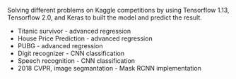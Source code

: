 Solving different problems on Kaggle competitions by using Tensorflow 1.13, Tensorflow 2.0, and Keras to built the model and predict the result.

- Titanic survivor - advanced regression
- House Price Prediction - advanced regression
- PUBG - advanced regression
- Digit recognizer - CNN classification
- Speech recognition - CNN classification
- 2018 CVPR, image segmantation - Mask RCNN implementation
